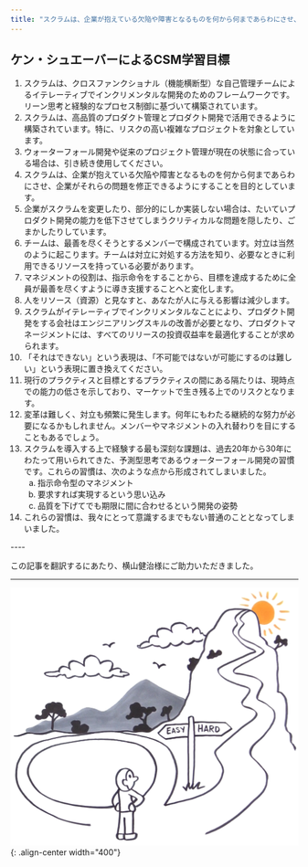 ```yaml
---
title: "スクラムは、企業が抱えている欠陥や障害となるものを何から何まであらわにさせ、企業がそれらの問題を修正できるようにすることを目的としています。"
---
```


## ケン・シュエーバーによるCSM学習目標

<ol>
<li>スクラムは、クロスファンクショナル（機能横断型）な自己管理チームによるイテレーティブでインクリメンタルな開発のためのフレームワークです。リーン思考と経験的なプロセス制御に基づいて構築されています。</li>
<li> スクラムは、高品質のプロダクト管理とプロダクト開発で活用できるように構築されています。特に、リスクの高い複雑なプロジェクトを対象としています。</li>
<li>ウォーターフォール開発や従来のプロジェクト管理が現在の状態に合っている場合は、引き続き使用してください。</li>
<li>スクラムは、企業が抱えている欠陥や障害となるものを何から何まであらわにさせ、企業がそれらの問題を修正できるようにすることを目的としています。</li>
<li>企業がスクラムを変更したり、部分的にしか実装しない場合は、たいていプロダクト開発の能力を低下させてしまうクリティカルな問題を隠したり、ごまかしたりしています。</li>
<li>チームは、最善を尽くそうとするメンバーで構成されています。対立は当然のように起こります。チームは対立に対処する方法を知り、必要なときに利用できるリソースを持っている必要があります。</li>
<li>マネジメントの役割は、指示命令をすることから、目標を達成するために全員が最善を尽くすように導き支援することへと変化します。</li>
<li>人をリソース（資源）と見なすと、あなたが人に与える影響は減少します。</li>
<li>スクラムがイテレーティブでインクリメンタルなことにより、プロダクト開発をする会社はエンジニアリングスキルの改善が必要となり、プロダクトマネージメントには、すべてのリリースの投資収益率を最適化することが求められます。</li>
<li>「それはできない」という表現は、「不可能ではないが可能にするのは難しい」という表現に置き換えてください。</li>
<li>現行のプラクティスと目標とするプラクティスの間にある隔たりは、現時点での能力の低さを示しており、マーケットで生き残る上でのリスクとなります。</li>
<li>変革は難しく、対立も頻繁に発生します。何年にもわたる継続的な努力が必要になるかもしれません。メンバーやマネジメントの入れ替わりを目にすることもあるでしょう。</li>
<li>スクラムを導入する上で経験する最も深刻な課題は、過去20年から30年にわたって用いられてきた、予測型思考であるウォーターフォール開発の習慣です。これらの習慣は、次のような点から形成されてしまいました。
<ol type="a"> 
   <li>指示命令型のマネジメント</li>
   <li>要求すれば実現するという思い込み</li>
   <li>品質を下げてでも期限に間に合わせるという開発の姿勢</li>
</ol></li>
<li>これらの習慣は、我々にとって意識するまでもない普通のこととなってしまいました。</li>
</ol>
----

この記事を翻訳するにあたり、横山健治様にご助力いただきました。

----

![LeSS is hard](../images/less-is-hard.png){: .align-center width="400"}
